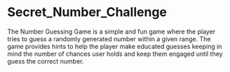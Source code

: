 # Secret_Number_Challenge

The Number Guessing Game is a simple and fun game where the player tries to guess a randomly generated number within a given range. The game provides hints to help the player make educated guesses keeping in mind the number of chances user holds and keep them engaged until they guess the correct number.

